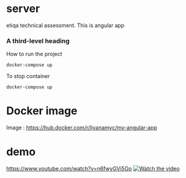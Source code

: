 # server
etiqa technical assessment. This is angular app
### A third-level heading
How to run the project 
```
docker-compose up
```
To stop container
```
docker-compose up
```

# Docker image 
Image : https://hub.docker.com/r/liyanamyc/my-angular-app

# demo 
https://www.youtube.com/watch?v=n6fwyGVi5Go
[![Watch the video](https://i.imgur.com/vKb2F1B.png)](https://youtu.be/vt5fpE0bzSY)
